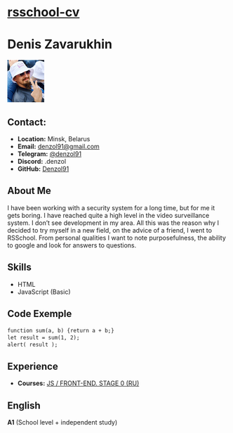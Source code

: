 # [rsschool-cv](https://denzol91.github.io/rsschool-cv/cv)
# **Denis Zavarukhin**
![foto](https://github.com/Denzol91/foto/blob/main/174.jpg?raw=true)
## **Contact:**
 * **Location:** Minsk, Belarus
 * **Email:** denzol91@gmail.com
 * **Telegram:** [@denzol91](https://t.me/denzol91)
 * **Discord:** .denzol
 * **GitHub:** [Denzol91](https://github.com/Denzol91)
## About Me
I have been working with a security system for a long time, but for me it gets boring. I have reached quite a high level in the video surveillance system. I don’t see development in my area.
All this was the reason why I decided to try myself in a new field, on the advice of a friend, I went to RSSchool.
From personal qualities I want to note purposefulness, the ability to google and look for answers to questions.
## Skills
* HTML
* JavaScript (Basic)
## Code Exemple
```
function sum(a, b) {return a + b;}
let result = sum(1, 2);
alert( result );
```
## Experience
* **Courses:** [JS / FRONT-END. STAGE 0 (RU)](https://rs.school)
## English 
**A1** (School level + independent study)